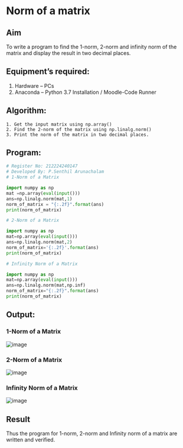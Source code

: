 # Norm of a matrix
## Aim
To write a program to find the 1-norm, 2-norm and infinity norm of the matrix and display the result in two decimal places.
## Equipment’s required:
1.	Hardware – PCs
2.	Anaconda – Python 3.7 Installation / Moodle-Code Runner
## Algorithm:
	1. Get the input matrix using np.array()   
    2. Find the 2-norm of the matrix using np.linalg.norm()
	3. Print the norm of the matrix in two decimal places.
## Program:
```Python
# Register No: 212224240147
# Developed By: P.Senthil Arunachalam
# 1-Norm of a Matrix

import numpy as np
mat =np.array(eval(input()))
ans=np.linalg.norm(mat,1)
norm_of_matrix = "{:.2f}".format(ans)
print(norm_of_matrix)

# 2-Norm of a Matrix

import numpy as np
mat=np.array(eval(input()))
ans=np.linalg.norm(mat,2)
norm_of_matrix='{:.2f}'.format(ans)
print(norm_of_matrix)

# Infinity Norm of a Matrix

import numpy as np
mat=np.array(eval(input()))
ans=np.linalg.norm(mat,np.inf)
norm_of_matrix="{:.2f}".format(ans)
print(norm_of_matrix)
```
## Output:
### 1-Norm of a Matrix
![image](https://github.com/user-attachments/assets/3b8bbb3f-65db-4b64-801d-a84316f386de)



### 2-Norm of a Matrix
![image](https://github.com/user-attachments/assets/342fe917-0051-4576-a9cb-3f738c2700e7)



### Infinity Norm of a Matrix

![image](https://github.com/user-attachments/assets/9df227e5-5d9e-40d2-8aaf-3b1e08184f79)


## Result
Thus the program for 1-norm, 2-norm and Infinity norm of a matrix are written and verified.
